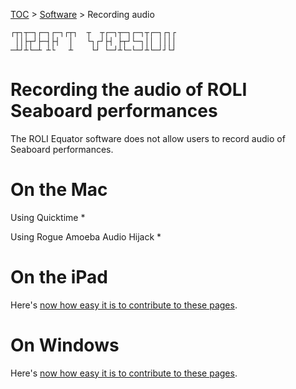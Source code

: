 [TOC](../README.md) > [Software](README.md) > Recording audio
```
┌┬┐┬─┐┌─┐┌─┐┌┬┐  ┬  ┬┌─┐┬─┐┌─┐┬┌─┐┌┐┌
 ││├┬┘├─┤├┤  │   └┐┌┘├┤ ├┬┘└─┐││ ││││
─┴┘┴└─┴ ┴└   ┴    └┘ └─┘┴└─└─┘┴└─┘┘└┘
```

# Recording the audio of ROLI Seaboard performances

The ROLI Equator software does not allow users to record audio of Seaboard performances.

# On the Mac

Using Quicktime
*

Using Rogue Amoeba Audio Hijack
* 


# On the iPad

Here's [now how easy it is to contribute to these pages](contribute.md).

# On Windows

Here's [now how easy it is to contribute to these pages](contribute.md).
